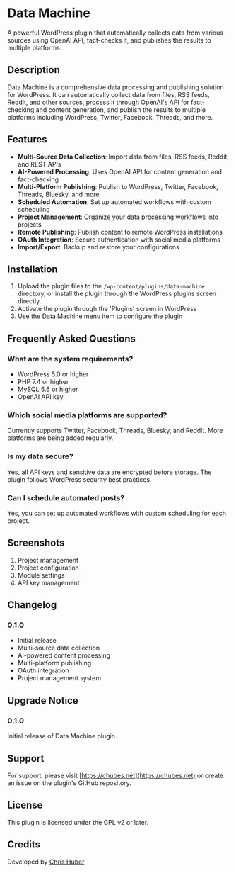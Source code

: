 # Data Machine

A powerful WordPress plugin that automatically collects data from various sources using OpenAI API, fact-checks it, and publishes the results to multiple platforms.

## Description

Data Machine is a comprehensive data processing and publishing solution for WordPress. It can automatically collect data from files, RSS feeds, Reddit, and other sources, process it through OpenAI's API for fact-checking and content generation, and publish the results to multiple platforms including WordPress, Twitter, Facebook, Threads, and more.

## Features

- **Multi-Source Data Collection**: Import data from files, RSS feeds, Reddit, and REST APIs
- **AI-Powered Processing**: Uses OpenAI API for content generation and fact-checking
- **Multi-Platform Publishing**: Publish to WordPress, Twitter, Facebook, Threads, Bluesky, and more
- **Scheduled Automation**: Set up automated workflows with custom scheduling
- **Project Management**: Organize your data processing workflows into projects
- **Remote Publishing**: Publish content to remote WordPress installations
- **OAuth Integration**: Secure authentication with social media platforms
- **Import/Export**: Backup and restore your configurations

## Installation

1. Upload the plugin files to the `/wp-content/plugins/data-machine` directory, or install the plugin through the WordPress plugins screen directly.
2. Activate the plugin through the 'Plugins' screen in WordPress
3. Use the Data Machine menu item to configure the plugin

## Frequently Asked Questions

### What are the system requirements?

- WordPress 5.0 or higher
- PHP 7.4 or higher
- MySQL 5.6 or higher
- OpenAI API key

### Which social media platforms are supported?

Currently supports Twitter, Facebook, Threads, Bluesky, and Reddit. More platforms are being added regularly.

### Is my data secure?

Yes, all API keys and sensitive data are encrypted before storage. The plugin follows WordPress security best practices.

### Can I schedule automated posts?

Yes, you can set up automated workflows with custom scheduling for each project.

## Screenshots

1. Project management
2. Project configuration
3. Module settings
4. API key management

## Changelog

### 0.1.0
* Initial release
* Multi-source data collection
* AI-powered content processing
* Multi-platform publishing
* OAuth integration
* Project management system

## Upgrade Notice

### 0.1.0
Initial release of Data Machine plugin.

## Support

For support, please visit [https://chubes.net](https://chubes.net) or create an issue on the plugin's GitHub repository.

## License

This plugin is licensed under the GPL v2 or later.

## Credits

Developed by [Chris Huber](https://chubes.net)
